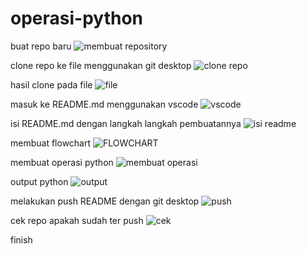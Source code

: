 # operasi-python

buat repo baru
![membuat repository](https://user-images.githubusercontent.com/92669810/138791655-c74c3d88-cfae-4613-b477-074c64b7ed10.png)

clone repo ke file menggunakan git desktop
![clone repo](https://user-images.githubusercontent.com/92669810/138791711-a204aa38-a28d-425e-b688-5660b2fd7c35.png)


hasil clone pada file
![file](https://user-images.githubusercontent.com/92669810/138791767-74608111-98e8-4090-a68d-9dffcbe158cb.png)


masuk ke README.md menggunakan vscode
![vscode](https://user-images.githubusercontent.com/92669810/138791840-744a29f2-de7d-487c-aec2-362ddf617502.png)

isi README.md dengan langkah langkah pembuatannya
![isi readme](https://user-images.githubusercontent.com/92669810/138791867-dc35ed1b-2cdf-40bf-bfd0-6c530fff5628.png)

membuat flowchart
![FLOWCHART](https://user-images.githubusercontent.com/92669810/138791890-27e9b6ae-fcbe-462c-884c-c9f298d89573.png)


membuat operasi python
![membuat operasi](https://user-images.githubusercontent.com/92669810/138791931-cb25fcbc-0e17-4e92-ac5a-2a1d1516f3d3.png)

output python
![output](https://user-images.githubusercontent.com/92669810/138792086-7bd6c68f-cbce-4570-b36e-faeb61598149.png)


melakukan push README dengan git desktop
![push](https://user-images.githubusercontent.com/92669810/138792111-0cd59a6c-567b-4230-a5ee-e3b62f22b436.png)

cek repo apakah sudah ter push
![cek](https://user-images.githubusercontent.com/92669810/138792350-025d2448-d690-4870-84f7-06c590e9286a.png)

finish
